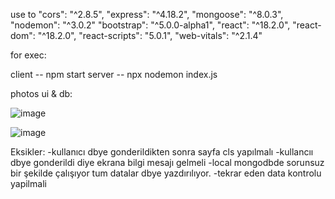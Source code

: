 use to
    "cors": "^2.8.5",
    "express": "^4.18.2",
    "mongoose": "^8.0.3",
    "nodemon": "^3.0.2"
    "bootstrap": "^5.0.0-alpha1",
    "react": "^18.2.0",
    "react-dom": "^18.2.0",
    "react-scripts": "5.0.1",
    "web-vitals": "^2.1.4"

for exec:

client -- npm start
server -- npx nodemon index.js

photos ui & db:

![image](https://github.com/bsenator/signUpform/assets/69959722/ef8f433b-7a15-41f0-b4d3-445b2ecb8af8)

![image](https://github.com/bsenator/signUpform/assets/69959722/343573cf-de2d-41bf-b9b3-7974b569f3da)


Eksikler:
-kullanıcı dbye gonderildikten sonra sayfa cls yapılmalı
-kullancıı dbye gonderildi diye ekrana bilgi mesajı gelmeli
-local mongodbde sorunsuz bir şekilde çalışıyor tum datalar dbye yazdırılıyor.
-tekrar eden data kontrolu yapilmali
